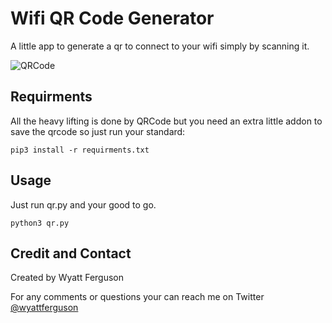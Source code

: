 # Wifi QR Code Generator
A little app to generate a qr to connect to your wifi simply by scanning it.

![QRCode](https://i.imgur.com/H5K1GBN.png)


## Requirments
All the heavy lifting is done by QRCode but you need an extra little addon to save the qrcode so just run your standard:

```
pip3 install -r requirments.txt
```

## Usage

Just run qr.py and your good to go.

```
python3 qr.py
```

## Credit and Contact

Created by Wyatt Ferguson

For any comments or questions your can reach me on Twitter [@wyattferguson](https://twitter.com/wyattferguson)